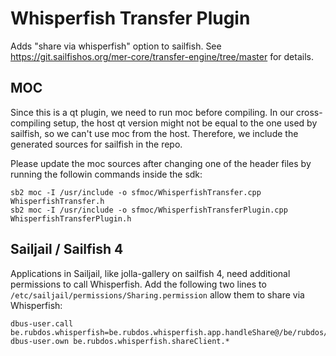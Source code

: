 
# Whisperfish Transfer Plugin #

Adds "share via whisperfish" option to sailfish. See
https://git.sailfishos.org/mer-core/transfer-engine/tree/master for details.

## MOC ##

Since this is a qt plugin, we need to run moc before compiling. In our
cross-compiling setup, the host qt version might not be equal to the one used
by sailfish, so we can't use moc from the host. Therefore, we include the
generated sources for sailfish in the repo.

Please update the moc sources after changing one of the header files by running
the followin commands inside the sdk:

```
sb2 moc -I /usr/include -o sfmoc/WhisperfishTransfer.cpp WhisperfishTransfer.h
sb2 moc -I /usr/include -o sfmoc/WhisperfishTransferPlugin.cpp WhisperfishTransferPlugin.h
```

## Sailjail / Sailfish 4 ##

Applications in Sailjail, like jolla-gallery on sailfish 4, need additional
permissions to call Whisperfish. Add the following two lines to
`/etc/sailjail/permissions/Sharing.permission` allow them to share via
Whisperfish:

```
dbus-user.call be.rubdos.whisperfish=be.rubdos.whisperfish.app.handleShare@/be/rubdos/whisperfish/app
dbus-user.own be.rubdos.whisperfish.shareClient.*
```
